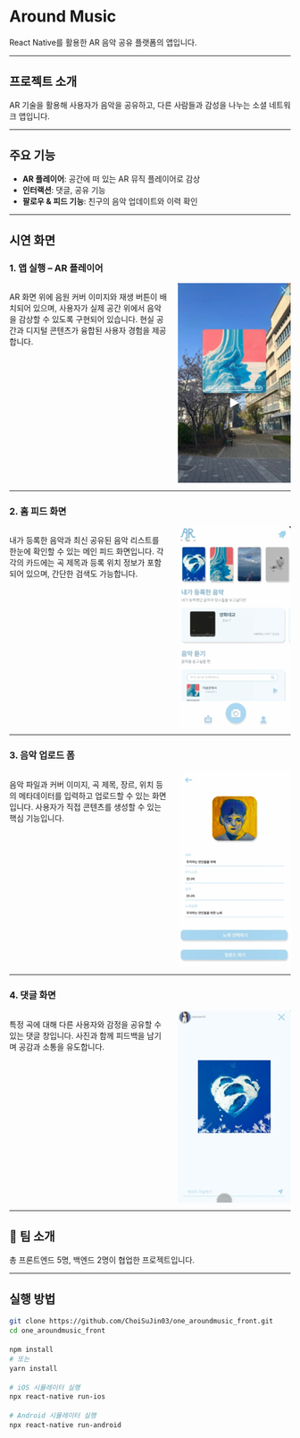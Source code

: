 # Around Music

React Native를 활용한 AR 음악 공유 플랫폼의 앱입니다.

---

## 프로젝트 소개

AR 기술을 활용해 사용자가 음악을 공유하고, 다른 사람들과 감성을 나누는 소셜 네트워크 앱입니다.

---

## 주요 기능

- **AR 플레이어**: 공간에 떠 있는 AR 뮤직 플레이어로 감상  
- **인터랙션**: 댓글, 공유 기능  
- **팔로우 & 피드 기능**: 친구의 음악 업데이트와 이력 확인

---

## 시연 화면

### 1. 앱 실행 – AR 플레이어

<div style="display: flex; align-items: flex-start; gap: 20px;">
  <p>
    AR 화면 위에 음원 커버 이미지와 재생 버튼이 배치되어 있으며,  
    사용자가 실제 공간 위에서 음악을 감상할 수 있도록 구현되어 있습니다.  
    현실 공간과 디지털 콘텐츠가 융합된 사용자 경험을 제공합니다.
  </p>
  <img src="images/ar_player.png" width="40%">
</div>

---

### 2. 홈 피드 화면

<div style="display: flex; align-items: flex-start; gap: 20px;">
  <p>
    내가 등록한 음악과 최신 공유된 음악 리스트를 한눈에 확인할 수 있는 메인 피드 화면입니다.  
    각각의 카드에는 곡 제목과 등록 위치 정보가 포함되어 있으며, 간단한 검색도 가능합니다.
  </p>
  <img src="images/feed_screen.png" width="40%">
</div>

---

### 3. 음악 업로드 폼

<div style="display: flex; align-items: flex-start; gap: 20px;">
  <p>
    음악 파일과 커버 이미지, 곡 제목, 장르, 위치 등의 메타데이터를 입력하고 업로드할 수 있는 화면입니다.  
    사용자가 직접 콘텐츠를 생성할 수 있는 핵심 기능입니다.
  </p>
  <img src="images/upload_screen.png" width="40%">
</div>

---

### 4. 댓글 화면

<div style="display: flex; align-items: flex-start; gap: 20px;">
  <p>
    특정 곡에 대해 다른 사용자와 감정을 공유할 수 있는 댓글 창입니다.  
    사진과 함께 피드백을 남기며 공감과 소통을 유도합니다.
  </p>
  <img src="images/interactions.png" width="40%">
</div>

---

## 👥 팀 소개

총 프론트엔드 5명, 백엔드 2명이 협업한 프로젝트입니다.

---

## 실행 방법

```bash
git clone https://github.com/ChoiSuJin03/one_aroundmusic_front.git
cd one_aroundmusic_front

npm install
# 또는
yarn install

# iOS 시뮬레이터 실행
npx react-native run-ios

# Android 시뮬레이터 실행
npx react-native run-android
